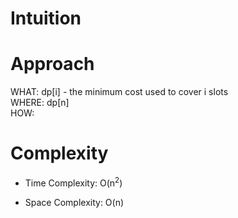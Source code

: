# Intuition


# Approach
WHAT: dp[i] - the minimum cost used to cover i slots \
WHERE: dp[n] \
HOW: 

# Complexity
- Time Complexity: O(n$^2$)

- Space Complexity: O(n)
